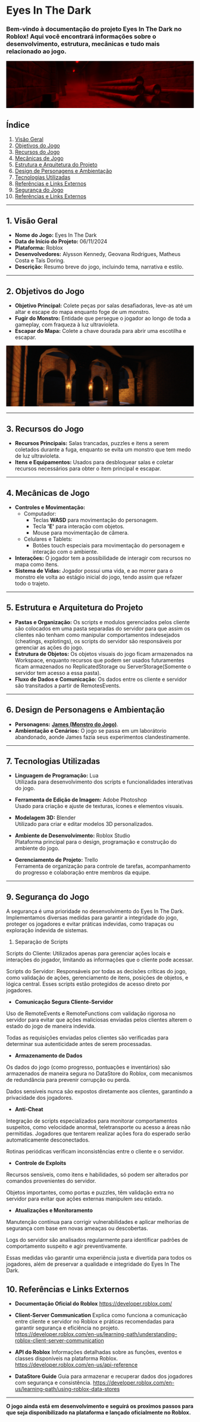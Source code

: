 # Eyes In The Dark

### Bem-vindo à documentação do projeto **Eyes In The Dark** no Roblox! Aqui você encontrará informações sobre o desenvolvimento, estrutura, mecânicas e tudo mais relacionado ao jogo.

<img src="Visuals/Red-Room.png">

## Índice

1. [Visão Geral](#1-visão-geral)
2. [Objetivos do Jogo](#2-objetivos-do-jogo)
3. [Recursos do Jogo](#3-recursos-do-jogo)
4. [Mecânicas de Jogo](#4-mecânicas-de-jogo)
5. [Estrutura e Arquitetura do Projeto](#5-estrutura-e-arquitetura-do-projeto)
6. [Design de Personagens e Ambientação](#6-design-de-personagens-e-ambientação)
7. [Tecnologias Utilizadas](#7-tecnologias-utilizadas)
8. [Referências e Links Externos](#8-referências-e-links-externos)
9. [Segurança do Jogo](#9-segurança-do-jogo)
10. [Referências e Links Externos](#10-referênicas-e-links-externos)

---

## 1. Visão Geral

- **Nome do Jogo:** Eyes In The Dark
- **Data de Início do Projeto:** 06/11/2024
- **Plataforma:** Roblox
- **Desenvolvedores:** Alysson Kennedy, Geovana Rodrigues, Matheus Costa e Taís Doring.
- **Descrição:** Resumo breve do jogo, incluindo tema, narrativa e estilo.

---

## 2. Objetivos do Jogo

- **Objetivo Principal:** Colete peças por salas desafiadoras, leve-as até um altar e escape do mapa enquanto foge de um monstro.
- **Fugir do Monstro:** Entidade que persegue o jogador ao longo de toda a gameplay, com fraqueza à luz ultravioleta.
- **Escapar do Mapa:** Colete a chave dourada para abrir uma escotilha e escapar.

<img src="Visuals/Medieval-Yard.png">

---

## 3. Recursos do Jogo

- **Recursos Principais:** Salas trancadas, puzzles e itens a serem coletados durante a fuga, enquanto se evita um monstro que tem medo de luz ultravioleta.
- **Itens e Equipamentos:** Usados para desbloquear salas e coletar recursos necessários para obter o item principal e escapar.

---

## 4. Mecânicas de Jogo

- **Controles e Movimentação:**
  - Computador:
    - Teclas **WASD** para movimentação do personagem.
    - Tecla **'E'** para interação com objetos.
    - Mouse para movimentação de câmera.
  - Celulares e Tablets:
    - Botões touch especiais para movimentação do personagem e interação com o ambiente.
- **Interações:** O jogador tem a possibilidade de interagir com recursos no mapa como itens.
- **Sistema de Vidas:** Jogador possui uma vida, e ao morrer para o monstro ele volta ao estágio inicial do jogo, tendo assim que refazer todo o trajeto.

---

## 5. Estrutura e Arquitetura do Projeto

- **Pastas e Organização:** Os scripts e modulos gerenciados pelos cliente são colocados em uma pasta separadas do servidor para que assim os clientes não tenham como manipular comportamentos indesejados (cheatings, explotings), os scripts do servidor são responsáveis por gerenciar as ações do jogo.
- **Estrutura de Objetos:** Os objetos visuais do jogo ficam armazenados na Workspace, enquanto recursos que podem ser usados futuramentes ficam armazenados no ReplicatedStorage ou ServerStorage(Somente o servidor tem acesso a essa pasta).
- **Fluxo de Dados e Comunicação:** Os dados entre os cliente e servidor são transitados a partir de RemotesEvents.

---

## 6. Design de Personagens e Ambientação
- **Personagens:** [**James (Monstro do Jogo)**](https://github.com/AlyssonKe/Eyes-In-The-Dark/tree/main/Monster).
- **Ambientação e Cenários:** O jogo se passa em um laborátorio abandonado, aonde James fazia seus experimentos clandestinamente.


---

## 7. Tecnologias Utilizadas

- **Linguagem de Programação:** Lua  
  Utilizada para desenvolvimento dos scripts e funcionalidades interativas do jogo.

- **Ferramenta de Edição de Imagem:** Adobe Photoshop  
  Usado para criação e ajuste de texturas, ícones e elementos visuais.

- **Modelagem 3D:** Blender  
  Utilizado para criar e editar modelos 3D personalizados.

- **Ambiente de Desenvolvimento:** Roblox Studio  
  Plataforma principal para o design, programação e construção do ambiente do jogo.

- **Gerenciamento de Projeto:** Trello  
  Ferramenta de organização para controle de tarefas, acompanhamento do progresso e colaboração entre membros da equipe.

---

## 9. Segurança do Jogo

A segurança é uma prioridade no desenvolvimento do Eyes In The Dark. Implementamos diversas medidas para garantir a integridade do jogo, proteger os jogadores e evitar práticas indevidas, como trapaças ou exploração indevida de sistemas.

1. Separação de Scripts

Scripts do Cliente: Utilizados apenas para gerenciar ações locais e interações do jogador, limitando as informações que o cliente pode acessar.

Scripts do Servidor: Responsáveis por todas as decisões críticas do jogo, como validação de ações, gerenciamento de itens, posições de objetos, e lógica central. Esses scripts estão protegidos de acesso direto por jogadores.


- **Comunicação Segura Cliente-Servidor**

Uso de RemoteEvents e RemoteFunctions com validação rigorosa no servidor para evitar que ações maliciosas enviadas pelos clientes alterem o estado do jogo de maneira indevida.

Todas as requisições enviadas pelos clientes são verificadas para determinar sua autenticidade antes de serem processadas.


- **Armazenamento de Dados**

Os dados do jogo (como progresso, pontuações e inventários) são armazenados de maneira segura no DataStore do Roblox, com mecanismos de redundância para prevenir corrupção ou perda.

Dados sensíveis nunca são expostos diretamente aos clientes, garantindo a privacidade dos jogadores.


- **Anti-Cheat**

Integração de scripts especializados para monitorar comportamentos suspeitos, como velocidade anormal, teletransporte ou acesso a áreas não permitidas. Jogadores que tentarem realizar ações fora do esperado serão automaticamente desconectados.

Rotinas periódicas verificam inconsistências entre o cliente e o servidor.


- **Controle de Exploits**

Recursos sensíveis, como itens e habilidades, só podem ser alterados por comandos provenientes do servidor.

Objetos importantes, como portas e puzzles, têm validação extra no servidor para evitar que ações externas manipulem seu estado.


- **Atualizações e Monitoramento**

Manutenção contínua para corrigir vulnerabilidades e aplicar melhorias de segurança com base em novas ameaças ou descobertas.

Logs do servidor são analisados regularmente para identificar padrões de comportamento suspeito e agir preventivamente.

Essas medidas vão garantir uma experiência justa e divertida para todos os jogadores, além de preservar a qualidade e integridade do Eyes In The Dark.


## 10. Referências e Links Externos

- **Documentação Oficial do Roblox**
https://developer.roblox.com/

- **Client-Server Communication**
Explica como funciona a comunicação entre cliente e servidor no Roblox e práticas recomendadas para garantir segurança e eficiência no projeto.
https://developer.roblox.com/en-us/learning-path/understanding-roblox-client-server-communication

- **API do Roblox**
Informações detalhadas sobre as funções, eventos e classes disponíveis na plataforma Roblox.
https://developer.roblox.com/en-us/api-reference

- **DataStore Guide**
Guia para armazenar e recuperar dados dos jogadores com segurança e consistência.
https://developer.roblox.com/en-us/learning-path/using-roblox-data-stores
  
---

**O jogo ainda está em desenvolvimento e seguirá os proximos passos para que seja disponibilizado na plataforma e lançado oficialmente no Roblox.**
